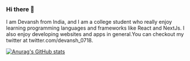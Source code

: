 ### Hi there 👋

I am Devansh from India, and I am a college student who really enjoy learning programming languages and frameworks like React and NextJs. I also enjoy developing websites and apps in general.You can checkout my twitter at twitter.com/devansh_0718.

[![Anurag's GitHub stats](https://github-readme-stats.vercel.app/api?username=Devansh-365)](https://github.com/anuraghazra/github-readme-stats)
